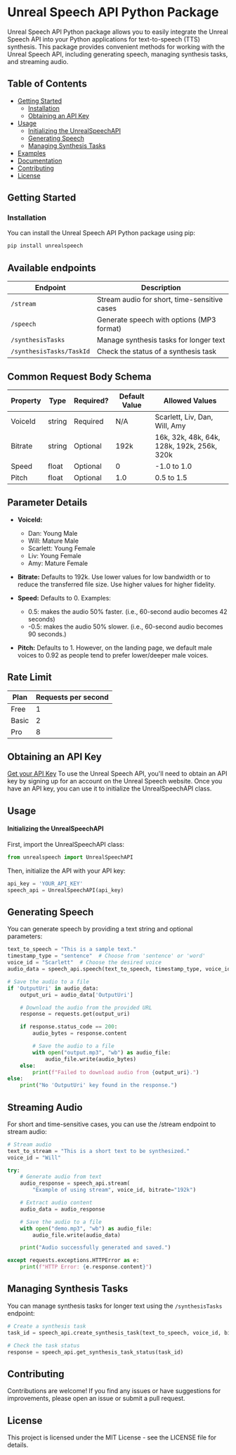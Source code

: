 # Unreal Speech API Python Package

Unreal Speech API Python package allows you to easily integrate the Unreal Speech API into your Python applications for text-to-speech (TTS) synthesis. This package provides convenient methods for working with the Unreal Speech API, including generating speech, managing synthesis tasks, and streaming audio.

## Table of Contents

- [Getting Started](#getting-started)
  - [Installation](#installation)
  - [Obtaining an API Key](#obtaining-an-api-key)
- [Usage](#usage)
  - [Initializing the UnrealSpeechAPI](#initializing-the-unrealspeechapi)
  - [Generating Speech](#generating-speech)
  - [Managing Synthesis Tasks](#managing-synthesis-tasks)
- [Examples](#examples)
- [Documentation](#documentation)
- [Contributing](#contributing)
- [License](#license)

## Getting Started

### Installation

You can install the Unreal Speech API Python package using pip:

```bash
pip install unrealspeech
```

## Available endpoints

| Endpoint                 | Description                                  |
| ------------------------ | -------------------------------------------- |
| `/stream`                | Stream audio for short, time-sensitive cases |
| `/speech`                | Generate speech with options (MP3 format)    |
| `/synthesisTasks`        | Manage synthesis tasks for longer text       |
| `/synthesisTasks/TaskId` | Check the status of a synthesis task         |

## Common Request Body Schema

| Property | Type   | Required? | Default Value | Allowed Values                             |
| -------- | ------ | --------- | ------------- | ------------------------------------------ |
| VoiceId  | string | Required  | N/A           | Scarlett, Liv, Dan, Will, Amy              |
| Bitrate  | string | Optional  | 192k          | 16k, 32k, 48k, 64k, 128k, 192k, 256k, 320k |
| Speed    | float  | Optional  | 0             | -1.0 to 1.0                                |
| Pitch    | float  | Optional  | 1.0           | 0.5 to 1.5                                 |

## Parameter Details

- **VoiceId:**

  - Dan: Young Male
  - Will: Mature Male
  - Scarlett: Young Female
  - Liv: Young Female
  - Amy: Mature Female

- **Bitrate:** Defaults to 192k. Use lower values for low bandwidth or to reduce the transferred file size. Use higher values for higher fidelity.

- **Speed:** Defaults to 0. Examples:

  - 0.5: makes the audio 50% faster. (i.e., 60-second audio becomes 42 seconds)
  - -0.5: makes the audio 50% slower. (i.e., 60-second audio becomes 90 seconds.)

- **Pitch:** Defaults to 1. However, on the landing page, we default male voices to 0.92 as people tend to prefer lower/deeper male voices.

## Rate Limit

| Plan  | Requests per second |
| ----- | ------------------- |
| Free  | 1                   |
| Basic | 2                   |
| Pro   | 8                   |

## Obtaining an API Key
[Get your API Key](https://unrealspeech.com/dashboard)
To use the Unreal Speech API, you'll need to obtain an API key by signing up for an account on the Unreal Speech website. Once you have an API key, you can use it to initialize the UnrealSpeechAPI class.

## Usage

#### Initializing the UnrealSpeechAPI

First, import the UnrealSpeechAPI class:

```python
from unrealspeech import UnrealSpeechAPI
```

Then, initialize the API with your API key:

```python
api_key = 'YOUR_API_KEY'
speech_api = UnrealSpeechAPI(api_key)
```

## Generating Speech

You can generate speech by providing a text string and optional parameters:

```python
text_to_speech = "This is a sample text."
timestamp_type = "sentence"  # Choose from 'sentence' or 'word'
voice_id = "Scarlett"  # Choose the desired voice
audio_data = speech_api.speech(text_to_speech, timestamp_type, voice_id)

# Save the audio to a file
if 'OutputUri' in audio_data:
    output_uri = audio_data['OutputUri']

    # Download the audio from the provided URL
    response = requests.get(output_uri)

    if response.status_code == 200:
        audio_bytes = response.content

        # Save the audio to a file
        with open("output.mp3", "wb") as audio_file:
            audio_file.write(audio_bytes)
    else:
        print(f"Failed to download audio from {output_uri}.")
else:
    print("No 'OutputUri' key found in the response.")


```

## Streaming Audio

For short and time-sensitive cases, you can use the /stream endpoint to stream audio:

```python
# Stream audio
text_to_stream = "This is a short text to be synthesized."
voice_id = "Will"

try:
    # Generate audio from text
    audio_response = speech_api.stream(
        "Example of using stream", voice_id, bitrate="192k")

    # Extract audio content
    audio_data = audio_response

    # Save the audio to a file
    with open("demo.mp3", "wb") as audio_file:
        audio_file.write(audio_data)

    print("Audio successfully generated and saved.")

except requests.exceptions.HTTPError as e:
    print(f"HTTP Error: {e.response.content}")


```

## Managing Synthesis Tasks

You can manage synthesis tasks for longer text using the `/synthesisTasks` endpoint:

```python
# Create a synthesis task
task_id = speech_api.create_synthesis_task(text_to_speech, voice_id, bitrate="320k", timestamp_type="word")

# Check the task status
response = speech_api.get_synthesis_task_status(task_id)

```

## Contributing

Contributions are welcome! If you find any issues or have suggestions for improvements, please open an issue or submit a pull request.

## License

This project is licensed under the MIT License - see the LICENSE file for details.
